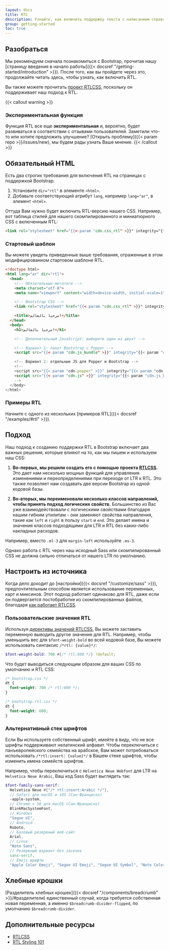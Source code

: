 ```yaml
---
layout: docs
title: RTL
description: Узнайте, как включить поддержку текста с написанием справа налево в Bootstrap для нашего макета, компонентов и утилит.
group: getting-started
toc: true
---
```


## Разобраться

Мы рекомендуем сначала познакомиться с Bootstrap, прочитав нашу [страницу введения в начало работы]({{< docsref "/getting-started/introduction" >}}). После того, как вы пройдете через это, продолжайте читать здесь, чтобы узнать, как включить RTL.

Вы также можете прочитать [проект RTLCSS](https://rtlcss.com/), поскольку он поддерживает наш подход к RTL.

{{< callout warning >}}
### Экспериментальная функция

Функция RTL все еще **экспериментальная** и, вероятно, будет развиваться в соответствии с отзывами пользователей. Заметили что-то или хотите предложить улучшение? [Открыть проблему]({{< param repo >}}/issues/new), мы будем рады узнать Ваше мнение.
{{< /callout >}}

## Обязательный HTML

Есть два строгих требования для включения RTL на страницах с поддержкой Bootstrap.

1. Установите `dir="rtl"` в элементе `<html>`.
2. Добавьте соответствующий атрибут `lang`, например `lang="ar"`, в элемент `<html>`.

Оттуда Вам нужно будет включить RTL-версию нашего CSS. Например, вот таблица стилей для нашего скомпилированного и миниатюрного CSS с включенным RTL:

```html
<link rel="stylesheet" href="{{< param "cdn.css_rtl" >}}" integrity="{{< param "cdn.css_rtl_hash" >}}" crossorigin="anonymous">
```

### Стартовый шаблон

Вы можете увидеть приведенные выше требования, отраженные в этом модифицированном стартовом шаблоне RTL.

```html
<!doctype html>
<html lang="ar" dir="rtl">
  <head>
    <!-- Обязательные метатеги -->
    <meta charset="utf-8">
    <meta name="viewport" content="width=device-width, initial-scale=1">

    <!-- Bootstrap CSS -->
    <link rel="stylesheet" href="{{< param "cdn.css_rtl" >}}" integrity="{{< param "cdn.css_rtl_hash" >}}" crossorigin="anonymous">

    <title>مرحبا بالعالم!</title>
  </head>
  <body>
    <h1>مرحبا بالعالم!</h1>

    <!-- Дополнительный JavaScript; выберите один из двух! -->

    <!-- Вариант 1: пакет Bootstrap с Popper -->
    <script src="{{< param "cdn.js_bundle" >}}" integrity="{{< param "cdn.js_bundle_hash" >}}" crossorigin="anonymous"></script>

    <!-- Вариант 2: отдельные JS для Popper и Bootstrap -->
    <!--
    <script src="{{< param "cdn.popper" >}}" integrity="{{< param "cdn.popper_hash" >}}" crossorigin="anonymous"></script>
    <script src="{{< param "cdn.js" >}}" integrity="{{< param "cdn.js_hash" >}}" crossorigin="anonymous"></script>
    -->
  </body>
</html>
```

### Примеры RTL

Начните с одного из нескольких [примеров RTL]({{< docsref "/examples/#rtl" >}}).

## Подход

Наш подход к созданию поддержки RTL в Bootstrap включает два важных решения, которые влияют на то, как мы пишем и используем наш CSS:

1. **Во-первых, мы решили создать его с помощью проекта [RTLCSS](https://rtlcss.com/).** Это дает нам несколько мощных функций для управления изменениями и переопределениями при переходе от LTR к RTL. Это также позволяет нам создавать две версии Bootstrap из одной кодовой базы.

2. **Во-вторых, мы переименовали несколько классов направлений, чтобы принять подход логических свойств.** Большинство из Вас уже взаимодействовали с логическими свойствами благодаря нашим гибким утилитам - они заменяют свойства направления, такие как `left` и `right` в пользу `start` и `end`. Это делает имена и значения классов подходящими для LTR и RTL без каких-либо накладных расходов.

  Например, вместо `.ml-3` для `margin-left` используйте `.ms-3`.

Однако работа с RTL через наш исходный Sass или скомпилированный CSS не должна сильно отличаться от нашего LTR по умолчанию.

## Настроить из источника

Когда дело доходит до [настройки]({{< docsref "/customize/sass" >}}), предпочтительным способом является использование переменных, карт и миксинов. Этот подход работает одинаково для RTL, даже если он подвергается постобработке из скомпилированных файлов, благодаря [как работает RTLCSS](https://rtlcss.com/learn/getting-started/why-rtlcss/).

### Пользовательские значения RTL

Используя [директивы значений RTLCSS](https://rtlcss.com/learn/usage-guide/value-directives/), Вы можете заставить переменную выводить другое значение для RTL. Например, чтобы уменьшить вес для `$font-weight-bold` во всей кодовой базе, Вы можете использовать синтаксис `/*rtl: {value}*/`:

```scss
$font-weight-bold: 700 #{/* rtl:600 */} !default;
```

Что будет выводиться следующим образом для ваших CSS по умолчанию и RTL CSS:

```css
/* bootstrap.css */
dt {
  font-weight: 700 /* rtl:600 */;
}

/* bootstrap.rtl.css */
dt {
  font-weight: 600;
}
```

### Альтернативный стек шрифтов

Если Вы используете собственный шрифт, имейте в виду, что не все шрифты поддерживают нелатинский алфавит. Чтобы переключиться с панъевропейского семейства на арабское, Вам может потребоваться использовать `/*rtl:insert: {value}*/` в Вашем стеке шрифтов, чтобы изменить имена семейств шрифтов.

Например, чтобы переключиться с `Helvetica Neue Webfont` для LTR на `Helvetica Neue Arabic`, Ваш код Sass будет выглядеть так:

```scss
$font-family-sans-serif:
  Helvetica Neue #{"/* rtl:insert:Arabic */"},
  // Safari для macOS и iOS (Сан-Франциско)
  -apple-system,
  // Chrome < 56 для macOS (Сан-Франциско)
  BlinkMacSystemFont,
  // Windows
  "Segoe UI",
  // Android
  Roboto,
  // Базовый резервный веб-сайт
  Arial,
  // Linux
  "Noto Sans",
  // Резервный вариант без засечек
  sans-serif,
  // Emoji шрифты
  "Apple Color Emoji", "Segoe UI Emoji", "Segoe UI Symbol", "Noto Color Emoji" !default;
```

## Хлебные крошки

[Разделитель хлебных крошек]({{< docsref "/components/breadcrumb" >}}/#разделители) единственный случай, когда требуется собственная новая переменная, а именно `$breadcrumb-divider-flipped`, по умолчанию `$breadcrumb-divider`.

## Дополнительные ресурсы

- [RTLCSS](https://rtlcss.com/)
- [RTL Styling 101](https://rtlstyling.com/posts/rtl-styling)
